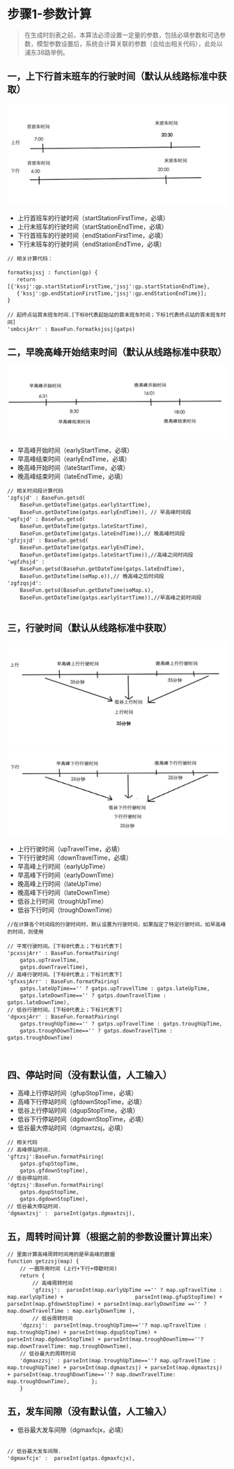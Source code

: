 # 步骤1-参数计算
> 在生成时刻表之前，本算法必须设置一定量的参数，包括必填参数和可选参数，模型参数设置后，系统会计算关联的参数（会给出相关代码），此处以浦东38路举例。

## 一，上下行首末班车的行驶时间（默认从线路标准中获取）
![](/assets/step1.png)

* 上行首班车的行驶时间（startStationFirstTime，必填）
* 上行末班车的行驶时间（startStationEndTime，必填）
* 下行首班车的行驶时间（endStationFirstTime，必填）
* 下行末班车的行驶时间（endStationEndTime，必填）

```
// 相关计算代码：

formatksjssj : function(gp) {
   return [{'kssj':gp.startStationFirstTime,'jssj':gp.startStationEndTime},
   {'kssj':gp.endStationFirstTime,'jssj':gp.endStationEndTime}];
}

// 起终点站首末班车时间.[下标0代表起始站的首末班车时间；下标1代表终点站的首末班车时间]
'smbcsjArr' : BaseFun.formatksjssj(gatps)

```

## 二，早晚高峰开始结束时间（默认从线路标准中获取）
![](/assets/step2.png)
* 早高峰开始时间（earlyStartTime，必填）
* 早高峰结束时间（earlyEndTime，必填）
* 晚高峰开始时间（lateStartTime，必填）
* 晚高峰结束时间（lateEndTime，必填）

```
// 相关时间段计算代码
'zgfsjd' : BaseFun.getsd(
    BaseFun.getDateTime(gatps.earlyStartTime),
    BaseFun.getDateTime(gatps.earlyEndTime)), // 早高峰时间段
'wgfsjd' : BaseFun.getsd(
    BaseFun.getDateTime(gatps.lateStartTime),
    BaseFun.getDateTime(gatps.lateEndTime)),// 晚高峰时间段
'gfzjsjd' : BaseFun.getsd(
    BaseFun.getDateTime(gatps.earlyEndTime),
    BaseFun.getDateTime(gatps.lateStartTime)),//高峰之间时间段
'wgfzhsjd' : 
    BaseFun.getsd(BaseFun.getDateTime(gatps.lateEndTime),
    BaseFun.getDateTime(seMap.e)),// 晚高峰之后时间段
'zgfzqsjd': 
    BaseFun.getsd(BaseFun.getDateTime(seMap.s),
    BaseFun.getDateTime(gatps.earlyStartTime)),//早高峰之前时间段
    
```

## 三，行驶时间（默认从线路标准中获取）
![](/assets/step3.png)
![](/assets/step4.png)
* 上行行驶时间（upTravelTime，必填）
* 下行行驶时间（downTravelTime，必填）
* 早高峰上行时间（earlyUpTime）
* 早高峰下行时间（earlyDownTime）
* 晚高峰上行时间（lateUpTime）
* 晚高峰下行时间（lateDownTime）
* 低谷上行时间（troughUpTime）
* 低谷下行时间（troughDownTime）

```
//在计算各个时间段的行驶时间时，默认设置为行驶时间，如果指定了特定行驶时间，如早高峰的时间，则使用
    
// 平常行驶时间。[下标0代表上；下标1代表下]
'pcxssjArr' : BaseFun.formatPairing(
    gatps.upTravelTime,
    gatps.downTravelTime),
// 高峰行驶时间。[下标0代表上；下标1代表下]
'gfxxsjArr' : BaseFun.formatPairing(
    gatps.lateUpTime=='' ? gatps.upTravelTime : gatps.lateUpTime,	
    gatps.lateDownTime=='' ? gatps.downTravelTime : gatps.lateDownTime),
// 低谷行驶时间。[下标0代表上；下标1代表下]
'dgxxsjArr' : BaseFun.formatPairing(
    gatps.troughUpTime=='' ? gatps.upTravelTime : gatps.troughUpTime,
    gatps.troughDownTime=='' ? gatps.downTravelTime : gatps.troughDownTime)
        
    
```

## 四、停站时间（没有默认值，人工输入）
* 高峰上行停站时间（gfupStopTime，必填）
* 高峰下行停站时间（gfdownStopTime，必填）
* 低谷上行停站时间（dgupStopTime，必填）
* 低谷下行停站时间（dgdownStopTime，必填）
* 低谷最大停站时间（dgmaxtzsj，必填）

```
// 相关代码
// 高峰停站时间.
'gftzsj':BaseFun.formatPairing(
    gatps.gfupStopTime,
    gatps.gfdownStopTime),
// 低谷停站时间.
'dgtzsj':BaseFun.formatPairing(
    gatps.dgupStopTime,
    gatps.dgdownStopTime),
// 低谷最大停站时间.
'dgmaxtzsj' :  parseInt(gatps.dgmaxtzsj),

```

## 五，周转时间计算（根据之前的参数设置计算出来）
```
// 里面计算高峰周转时间用的是早高峰的数据
function getzzsj(map) {
    // 一圈所用时间 (上行+下行+停歇时间)
    return {
        // 高峰周转时间
        'gfzzsj':  parseInt(map.earlyUpTime =='' ? map.upTravelTime : map.earlyUpTime) + 					   parseInt(map.gfupStopTime) + parseInt(map.gfdownStopTime) + parseInt(map.earlyDownTime =='' ? map.downTravelTime : map.earlyDownTime ), 
        // 低谷周转时间
	'dgzzsj':  parseInt(map.troughUpTime==''? map.upTravelTime : map.troughUpTime) + parseInt(map.dgupStopTime) + parseInt(map.dgdownStopTime) + parseInt(map.troughDownTime==''? map.downTravelTime: map.troughDownTime),
	// 低谷最大的周转时间
	'dgmaxzzsj' : parseInt(map.troughUpTime==''? map.upTravelTime : map.troughUpTime) + parseInt(map.dgmaxtzsj) + parseInt(map.dgmaxtzsj) + parseInt(map.troughDownTime==''? map.downTravelTime: map.troughDownTime),		};
	}
```


## 五，发车间隙（没有默认值，人工输入）
* 低谷最大发车间隙（dgmaxfcjx，必填）

```

// 低谷最大发车间隙.
'dgmaxfcjx' :  parseInt(gatps.dgmaxfcjx),


```










